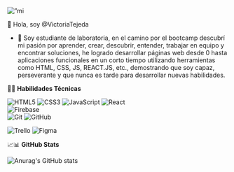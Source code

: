 <p align = ”centro”>
<img width = ”200" height = ”200" src = ”https://github.com/VictoriaTejeda/VictoriaTejeda/blob/main/banner%20small.png" alt = ”mi banner”>
</p>

👋 Hola, soy @VictoriaTejeda  

- 🌱 Soy estudiante de laboratoria, en el camino por el bootcamp descubrí mi pasión por aprender, crear, descubrir, entender, trabajar en equipo y encontrar soluciones, he logrado desarrollar páginas web desde 0 hasta aplicaciones funcionales en un corto tiempo utilizando herramientas como HTML, CSS, JS, REACT.JS, etc., demostrando que soy capaz, perseverante y que nunca es tarde para desarrollar nuevas habilidades.

👩‍💻  **Habilidades Técnicas**  

![HTML5](https://img.shields.io/badge/html5-%23E34F26.svg?style=for-the-badge&logo=html5&logoColor=white)
![CSS3](https://img.shields.io/badge/css3-%231572B6.svg?style=for-the-badge&logo=css3&logoColor=white)
![JavaScript](https://img.shields.io/badge/javascript-%23323330.svg?style=for-the-badge&logo=javascript&logoColor=%23F7DF1E)
![React](https://img.shields.io/badge/react-%2320232a.svg?style=for-the-badge&logo=react&logoColor=%2361DAFB)  
![Firebase](https://img.shields.io/badge/firebase-%23039BE5.svg?style=for-the-badge&logo=firebase)  
![Git](https://img.shields.io/badge/git-%23F05033.svg?style=for-the-badge&logo=git&logoColor=white)
![GitHub](https://img.shields.io/badge/github-%23121011.svg?style=for-the-badge&logo=github&logoColor=white)  

![Trello](https://img.shields.io/badge/Trello-%23026AA7.svg?style=for-the-badge&logo=Trello&logoColor=white)
![Figma](https://img.shields.io/badge/figma-%23F24E1E.svg?style=for-the-badge&logo=figma&logoColor=white)  

📈📊 **GitHub Stats**  

 
![Anurag's GitHub stats](https://github-readme-stats.vercel.app/api?username=VictoriaTejeda&show_icons=true)



                                                                                                                       
<!---
VictoriaTejeda/VictoriaTejeda is a ✨ special ✨ repository because its `README.md` (this file) appears on your GitHub profile.
You can click the Preview link to take a look at your changes.
--->
